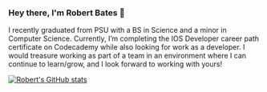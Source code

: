 ### Hey there, I'm Robert Bates 👋
I recently graduated from PSU with a BS in Science and a minor in Computer Science. 
Currently, I’m completing the IOS Developer career path certificate on Codecademy while also looking for work as a developer.
I would treasure working as part of a team in an environment where I can continue to learn/grow, and I look forward to working with yours!

[![Robert's GitHub stats](https://github-readme-stats.vercel.app/api?username=robertbates1995&show_icons=true&hide_border=true&include_all_commits=true&count_private=true&theme=radical)](https://github.com/anuraghazra/github-readme-stats)

<!--
**robertbates1995/robertbates1995** is a ✨ _special_ ✨ repository because its `README.md` (this file) appears on your GitHub profile.

Here are some ideas to get you started:

- 🔭 I’m currently working on ...
- 🌱 I’m currently learning ...
- 👯 I’m looking to collaborate on ...
- 🤔 I’m looking for help with ... 
- 💬 Ask me about ...
- 📫 How to reach me: ...
- 😄 Pronouns: ...
- ⚡ Fun fact: ...
-->
